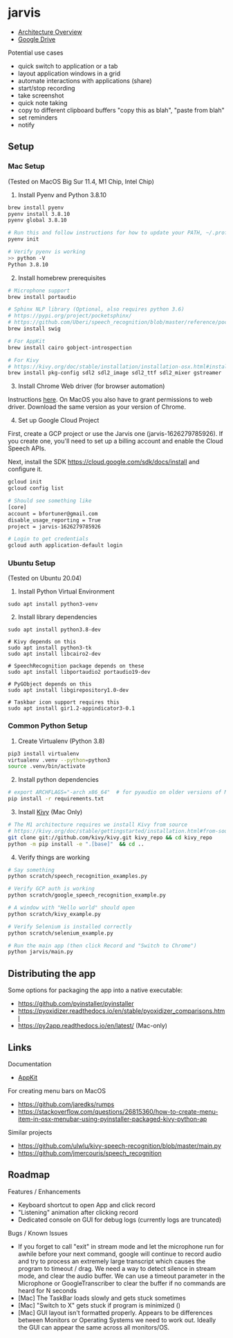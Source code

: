 # jarvis

* [Architecture Overview](https://docs.google.com/document/d/13zdsfZo1CowELebOghJDcNnIFnKkGBB2g_AN2ByaiQU)
* [Google Drive](https://drive.google.com/drive/folders/1rnHkYZJzJOSadJtp-F4n4ItPE8-IsAUX)

Potential use cases
- quick switch to application or a tab
- layout application windows in a grid
- automate interactions with applications (share)
- start/stop recording
- take screenshot
- quick note taking
- copy to different clipboard buffers "copy this as blah", "paste from blah"
- set reminders
- notify

## Setup

### Mac Setup
(Tested on MacOS Big Sur 11.4, M1 Chip, Intel Chip)

1. Install Pyenv and Python 3.8.10

```bash
brew install pyenv
pyenv install 3.8.10
pyenv global 3.8.10

# Run this and follow instructions for how to update your PATH, ~/.profile, ~/.zprofile, and ~/.zshrc. Then do a full logout and log back in.
pyenv init

# Verify pyenv is working
>> python -V 
Python 3.8.10
```

2. Install homebrew prerequisites

```bash
# Microphone support
brew install portaudio

# Sphinx NLP library (Optional, also requires python 3.6)
# https://pypi.org/project/pocketsphinx/
# https://github.com/Uberi/speech_recognition/blob/master/reference/pocketsphinx.rst
brew install swig

# For AppKit
brew install cairo gobject-introspection

# For Kivy
# https://kivy.org/doc/stable/installation/installation-osx.html#install-source-os
brew install pkg-config sdl2 sdl2_image sdl2_ttf sdl2_mixer gstreamer
```

3. Install Chrome Web driver (for browser automation)

Instructions [here](https://www.selenium.dev/documentation/en/selenium_installation). On MacOS you also have to grant permissions to web driver. Download the same version as your version of Chrome.

4. Set up Google Cloud Project

First, create a GCP project or use the Jarvis one (jarvis-1626279785926). If you create one, you'll need to set up
a billing account and enable the Cloud Speech APIs.

Next, install the SDK https://cloud.google.com/sdk/docs/install and configure it.

```bash
gcloud init
gcloud config list

# Should see something like
[core]
account = bfortuner@gmail.com
disable_usage_reporting = True
project = jarvis-1626279785926

# Login to get credentials
gcloud auth application-default login  
```

### Ubuntu Setup

(Tested on Ubuntu 20.04)

1. Install Python Virtual Environment

```
sudo apt install python3-venv
```

2. Install library dependencies

```
sudo apt install python3.8-dev

# Kivy depends on this
sudo apt install python3-tk
sudo apt install libcairo2-dev

# SpeechRecognition package depends on these
sudo apt install libportaudio2 portaudio19-dev

# PyGObject depends on this
sudo apt install libgirepository1.0-dev

# Taskbar icon support requires this
sudo apt install gir1.2-appindicator3-0.1
```

### Common Python Setup

1. Create Virtualenv (Python 3.8)

```bash
pip3 install virtualenv
virtualenv .venv --python=python3
source .venv/bin/activate
```

2. Install python dependencies

```bash
# export ARCHFLAGS="-arch x86_64"  # for pyaudio on older versions of MacOS (not required on Big Sur)
pip install -r requirements.txt
```

3. Install [Kivy](https://kivy.org) (Mac Only)

```bash
# The M1 architecture requires we install Kivy from source
# https://kivy.org/doc/stable/gettingstarted/installation.html#from-source
git clone git://github.com/kivy/kivy.git kivy_repo && cd kivy_repo
python -m pip install -e ".[base]"  && cd ..
```

4. Verify things are working

```bash
# Say something
python scratch/speech_recognition_examples.py

# Verify GCP auth is working
python scratch/google_speech_recognition_example.py

# A window with "Hello world" should open
python scratch/kivy_example.py

# Verify Selenium is installed correctly
python scratch/selenium_example.py

# Run the main app (then click Record and "Switch to Chrome")
python jarvis/main.py
```

## Distributing the app

Some options for packaging the app into a native executable:

* https://github.com/pyinstaller/pyinstaller
* https://pyoxidizer.readthedocs.io/en/stable/pyoxidizer_comparisons.html
* https://py2app.readthedocs.io/en/latest/ (Mac-only)

## Links

Documentation
* [AppKit](https://developer.apple.com/documentation/appkit)

For creating menu bars on MacOS
* https://github.com/jaredks/rumps
* https://stackoverflow.com/questions/26815360/how-to-create-menu-item-in-osx-menubar-using-pyinstaller-packaged-kivy-python-ap

Similar projects
* https://github.com/ulwlu/kivy-speech-recognition/blob/master/main.py
* https://github.com/jmercouris/speech_recognition


## Roadmap

Features / Enhancements

* Keyboard shortcut to open App and click record
* "Listening" animation after clicking record
* Dedicated console on GUI for debug logs (currently logs are truncated)

Bugs / Known Issues

* If you forget to call "exit" in stream mode and let the microphone run for awhile before your next command, google will continue to record audio and try to process an extremely large transcript which causes the program to timeout / drag. We need a way to detect silence in stream mode, and clear the audio buffer. We can use a timeout parameter in the Microphone or GoogleTranscriber to clear the buffer if no commands are heard for N seconds
* [Mac] The TaskBar loads slowly and gets stuck sometimes
* [Mac] "Switch to X" gets stuck if program is minimized ()
* [Mac] GUI layout isn't formatted properly. Appears to be differences between Monitors or Operating Systems we need to work out. Ideally the GUI can appear the same across all monitors/OS. 
